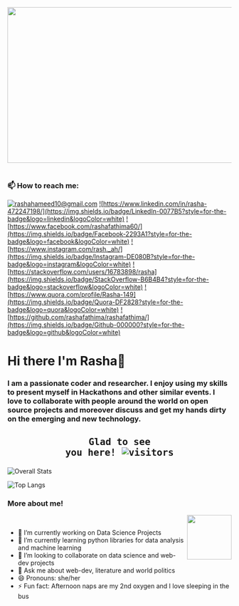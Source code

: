 <img src="https://i.ibb.co/N22QmqF/rasha-git.gif" height="350" width = "900" align="center"><br>
<br>

### 📫 How to reach me: 

<a href="mailto:rashahameed10@gmail.com">![rashahameed10@gmail.com](https://img.shields.io/badge/Gmail-D14836?style=for-the-badge&logo=gmail&logoColor=white)</a>
<a href="https://www.linkedin.com/in/rasha-472247198/">![https://www.linkedin.com/in/rasha-472247198/](https://img.shields.io/badge/LinkedIn-0077B5?style=for-the-badge&logo=linkedin&logoColor=white)</a>
<a href="https://www.facebook.com/rashafathima60/">![https://www.facebook.com/rashafathima60/](https://img.shields.io/badge/Facebook-2293A1?style=for-the-badge&logo=facebook&logoColor=white)</a>
<a href="https://www.instagram.com/rash._ah/">![https://www.instagram.com/rash._ah/](https://img.shields.io/badge/Instagram-DE080B?style=for-the-badge&logo=instagram&logoColor=white)</a>
<a href="https://stackoverflow.com/users/16783898/rasha">![https://stackoverflow.com/users/16783898/rasha](https://img.shields.io/badge/StackOverflow-B6B4B4?style=for-the-badge&logo=stackoverflow&logoColor=white)</a>
<a href="https://www.quora.com/profile/Rasha-149">![https://www.quora.com/profile/Rasha-149](https://img.shields.io/badge/Quora-DF2828?style=for-the-badge&logo=quora&logoColor=white)</a>
<a href="https://github.com/rashafathima/rashafathima/">![https://github.com/rashafathima/rashafathima/](https://img.shields.io/badge/Github-000000?style=for-the-badge&logo=github&logoColor=white)</a>




# Hi there I'm Rasha👋



### I am a passionate coder and researcher. I enjoy using my skills to present myself in Hackathons and other similar events. I love to collaborate with people around the world on open source projects and moreover discuss and get my hands dirty on the emerging and new technology.


## <pre align = "center">Glad to see you here! ![visitors](https://visitor-badge.glitch.me/badge?page_id=${rashafathima})</pre>

![Overall Stats](https://github-readme-stats.vercel.app/api?username=rashafathima&count_private=true&show_icons=true&hide=contribs)
<br>

![Top Langs](https://github-readme-stats.vercel.app/api/top-langs/?username=rashafathima)

### More about me!

<img src="https://i.pinimg.com/originals/f0/f0/d9/f0f0d932d6e39c7af5aa305cbd8da735.gif" height="100" width = "100" align="right">
<br>

- 🔭 I’m currently working on Data Science Projects
- 🌱 I’m currently learning python libraries for data analysis and machine learning
- 👯 I’m looking to collaborate on data science and web-dev projects
- 💬 Ask me about web-dev, literature and world politics
- 😄 Pronouns: she/her
- ⚡ Fun fact: Afternoon naps are my 2nd oxygen and I love sleeping in the bus 
